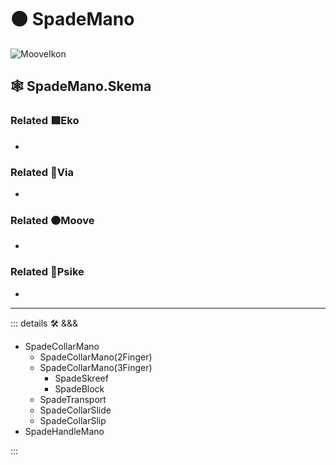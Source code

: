 # 🟠 <mooves>SpadeMano</mooves>

![MooveIkon](/Moove/Moove_Ikon.png)

## 🕸 SpadeMano.Skema

### Related 🟩<ekos>Eko</ekos>

-

### Related 🔻<via>Via</via>

-

### Related 🟠<mooves>Moove</mooves>

-

### Related 💜<psike>Psike</psike>

-

---

<!-- =================================================== -->
<!-- =================================================== -->
<!-- =================================================== -->
<!-- =================================================== -->
<!-- =================================================== -->
::: details 🛠 <dev>&&&</dev>

- SpadeCollarMano
    - SpadeCollarMano(2Finger)
    - SpadeCollarMano(3Finger)
        - SpadeSkreef
        - SpadeBlock
    - SpadeTransport
    - SpadeCollarSlide
    - SpadeCollarSlip
- SpadeHandleMano

:::
